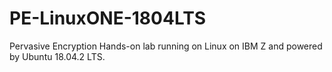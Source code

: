 # PE-LinuxONE-1804LTS
Pervasive Encryption Hands-on lab running on Linux on IBM Z and powered by Ubuntu 18.04.2 LTS.
